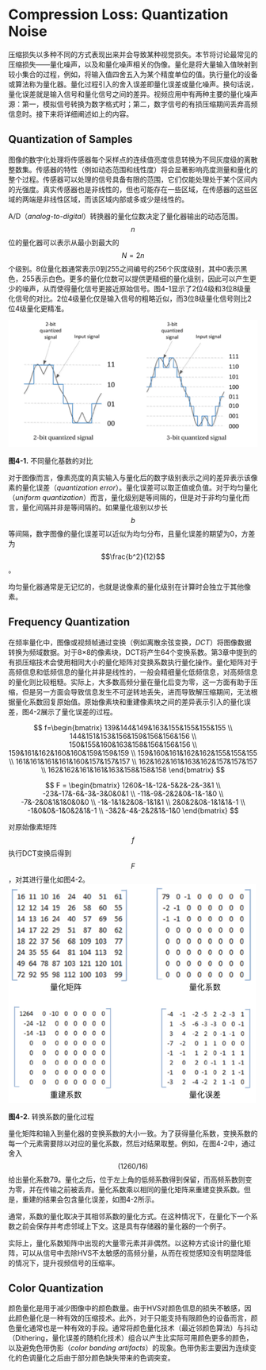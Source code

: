# Compression Loss: Quantization Noise
压缩损失以多种不同的方式表现出来并会导致某种视觉损失。本节将讨论最常见的压缩损失——量化噪声，以及和量化噪声相关的伪像。量化是将大量输入值映射到较小集合的过程，例如，将输入值四舍五入为某个精度单位的值。执行量化的设备或算法称为量化器。量化过程引入的舍入误差即量化误差或量化噪声。换句话说，量化误差就是输入信号和量化信号之间的差异。视频应用中有两种主要的量化噪声源：第一，模拟信号转换为数字格式时；第二，数字信号的有损压缩期间丢弃高频信息时。接下来将详细阐述如上的内容。

## Quantization of Samples
图像的数字化处理将传感器每个采样点的连续值亮度信息转换为不同灰度级的离散整数集。传感器的特性（例如动态范围和线性度）将会显著影响亮度测量和量化的整个过程。传感器可以处理的信号具备有限的范围，它们仅能处理处于某个区间内的光强度。真实传感器也是非线性的，但也可能存在一些区域，在传感器的这些区域的两端是非线性区域，而该区域内部或多或少是线性的。

A/D（*analog-to-digital*）转换器的量化位数决定了量化器输出的动态范围。$$n$$位的量化器可以表示从最小到最大的$$N = 2n$$个级别。8位量化器通常表示0到255之间编号的256个灰度级别，其中0表示黑色，255表示白色。更多的量化位数可以提供更精细的量化级别，因此可以产生更少的噪声，从而使得量化信号更接近原始信号。图4-1显示了2位4级和3位8级量化信号的对比。2位4级量化仅是输入信号的粗略近似，而3位8级量化信号则比2位4级量化更精准。

![](../images/4_1.png)

**图4-1.** 不同量化基数的对比

对于图像而言，像素亮度的真实输入与量化后的数字级别表示之间的差异表示该像素的量化误差（*quantization error*）。量化误差可以取正值或负值。对于均匀量化（*uniform quantization*）而言，量化级别是等间隔的，但是对于非均匀量化而言，量化间隔并非是等间隔的。如果量化级别以步长$$b$$等间隔，数字图像的量化误差可以近似为均匀分布，且量化误差的期望为0，方差为$$\frac{b^2}{12}$$。

均匀量化器通常是无记忆的，也就是说像素的量化级别在计算时会独立于其他像素。

## Frequency Quantization
在频率量化中，图像或视频帧通过变换（例如离散余弦变换，*DCT*）将图像数据转换为频域数据。对于8×8的像素块，DCT将产生64个变换系数。第3章中提到的有损压缩技术会使用相同大小的量化矩阵对变换系数执行量化操作。量化矩阵对于高频信息和低频信息的量化并非是线性的，一般会精细量化低频信息，对高频信息的量化则比较粗糙。实际上，大多数高频分量在量化后变为零，这一方面有助于压缩，但是另一方面会导致信息发生不可逆转地丢失，进而导致解压缩期间，无法根据量化系数回复原始值。原始像素块和重建像素块之间的差异表示引入的量化误差，图4-2展示了量化误差的过程。

$$
f=\begin{bmatrix}
139&144&149&163&155&155&155&155 \\
144&151&153&156&159&156&156&156 \\
150&155&160&163&158&156&156&156 \\
159&161&162&160&160&159&159&159 \\
159&160&161&162&162&155&155&155 \\
161&161&161&161&160&157&157&157 \\
162&162&161&163&162&157&157&157 \\
162&162&161&161&163&158&158&158
\end{bmatrix}
$$

$$  
F = \begin{bmatrix}
1260&-1&-12&-5&2&-2&-3&1 \\
-23&-17&-6&-3&-3&0&0&1 \\
-11&-9&-2&2&0&-1&-1&0 \\
-7&-2&0&1&1&0&0&0 \\
-1&-1&1&2&0&-1&1&1 \\
2&0&2&0&-1&1&1&-1 \\
-1&0&0&-1&0&2&1&-1 \\
-3&2&-4&-2&2&1&-1&0
\end{bmatrix} 
$$

对原始像素矩阵$$f$$执行DCT变换后得到$$F$$，对其进行量化如图4-2。
![](../images/4_2.png)

**图4-2.** 转换系数的量化过程

量化矩阵和输入到量化器的变换系数的大小一致。为了获得量化系数，变换系数的每一个元素需要除以对应的量化系数，然后对结果取整。例如，在图4-2中，通过舍入$$(1260/16)$$给出量化系数79。量化之后，位于左上角的低频系数得到保留，而高频系数则变为零，并在传输之前被丢弃。量化系数乘以相同的量化矩阵来重建变换系数。但是，重建的结果会包含量化误差，如图4-2所示。

通常，系数的量化取决于其相邻系数的量化方式。在这种情况下，在量化下一个系数之前会保存并考虑邻域上下文。这是具有存储器的量化器的一个例子。

实际上，量化系数矩阵中出现的大量零元素并非偶然。以这种方式设计的量化矩阵，可以从信号中去除HVS不太敏感的高频分量，从而在视觉感知没有明显降低的情况下，提升视频信号的压缩率。

## Color Quantization
颜色量化是用于减少图像中的颜色数量。由于HVS对颜色信息的损失不敏感，因此颜色量化是一种有效的压缩技术。此外，对于只能支持有限颜色的设备而言，颜色量化通常也是一种有效的手段。通常将颜色量化技术（最近邻颜色算法）与抖动（Dithering，量化误差的随机化技术）组合以产生比实际可用颜色更多的颜色，以及避免色带伪影（*color banding artifacts*）的现象。色带伪影主要因为连续变化的色调量化之后由于部分颜色缺失带来的色调突变。